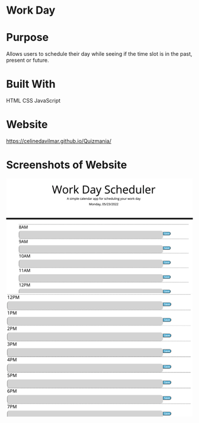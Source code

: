 # Work Day

# Purpose

 Allows users to schedule their day while seeing if the time slot is in the past, present or future.

# Built With
HTML CSS JavaScript

# Website
https://celinedavilmar.github.io/Quizmania/

# Screenshots of Website
<img src="./Develop/images/1.png"/>
<img src="./Develop/images/2.png"/>
